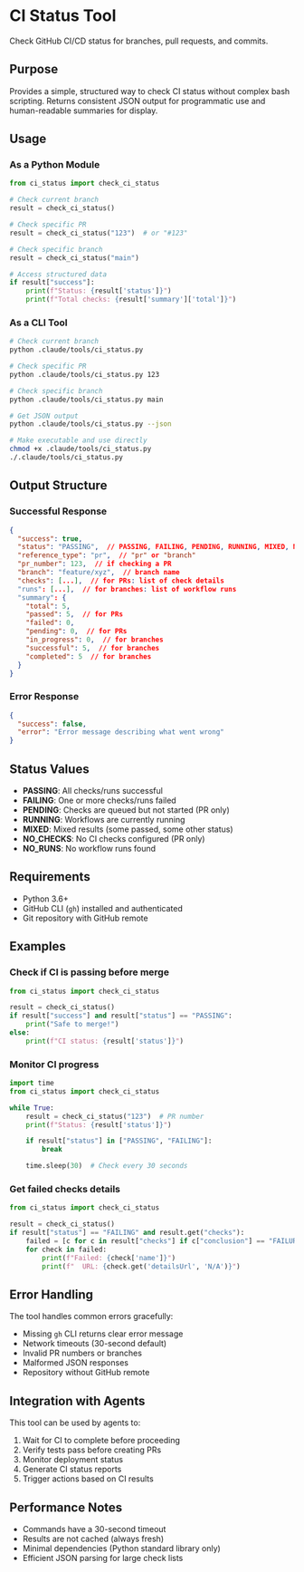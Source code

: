 # CI Status Tool

Check GitHub CI/CD status for branches, pull requests, and commits.

## Purpose

Provides a simple, structured way to check CI status without complex bash scripting. Returns consistent JSON output for programmatic use and human-readable summaries for display.

## Usage

### As a Python Module

```python
from ci_status import check_ci_status

# Check current branch
result = check_ci_status()

# Check specific PR
result = check_ci_status("123")  # or "#123"

# Check specific branch
result = check_ci_status("main")

# Access structured data
if result["success"]:
    print(f"Status: {result['status']}")
    print(f"Total checks: {result['summary']['total']}")
```

### As a CLI Tool

```bash
# Check current branch
python .claude/tools/ci_status.py

# Check specific PR
python .claude/tools/ci_status.py 123

# Check specific branch
python .claude/tools/ci_status.py main

# Get JSON output
python .claude/tools/ci_status.py --json

# Make executable and use directly
chmod +x .claude/tools/ci_status.py
./.claude/tools/ci_status.py
```

## Output Structure

### Successful Response

```json
{
  "success": true,
  "status": "PASSING",  // PASSING, FAILING, PENDING, RUNNING, MIXED, NO_CHECKS, NO_RUNS
  "reference_type": "pr",  // "pr" or "branch"
  "pr_number": 123,  // if checking a PR
  "branch": "feature/xyz",  // branch name
  "checks": [...],  // for PRs: list of check details
  "runs": [...],  // for branches: list of workflow runs
  "summary": {
    "total": 5,
    "passed": 5,  // for PRs
    "failed": 0,
    "pending": 0,  // for PRs
    "in_progress": 0,  // for branches
    "successful": 5,  // for branches
    "completed": 5  // for branches
  }
}
```

### Error Response

```json
{
  "success": false,
  "error": "Error message describing what went wrong"
}
```

## Status Values

- **PASSING**: All checks/runs successful
- **FAILING**: One or more checks/runs failed
- **PENDING**: Checks are queued but not started (PR only)
- **RUNNING**: Workflows are currently running
- **MIXED**: Mixed results (some passed, some other status)
- **NO_CHECKS**: No CI checks configured (PR only)
- **NO_RUNS**: No workflow runs found

## Requirements

- Python 3.6+
- GitHub CLI (`gh`) installed and authenticated
- Git repository with GitHub remote

## Examples

### Check if CI is passing before merge

```python
from ci_status import check_ci_status

result = check_ci_status()
if result["success"] and result["status"] == "PASSING":
    print("Safe to merge!")
else:
    print(f"CI status: {result['status']}")
```

### Monitor CI progress

```python
import time
from ci_status import check_ci_status

while True:
    result = check_ci_status("123")  # PR number
    print(f"Status: {result['status']}")

    if result["status"] in ["PASSING", "FAILING"]:
        break

    time.sleep(30)  # Check every 30 seconds
```

### Get failed checks details

```python
from ci_status import check_ci_status

result = check_ci_status()
if result["status"] == "FAILING" and result.get("checks"):
    failed = [c for c in result["checks"] if c["conclusion"] == "FAILURE"]
    for check in failed:
        print(f"Failed: {check['name']}")
        print(f"  URL: {check.get('detailsUrl', 'N/A')}")
```

## Error Handling

The tool handles common errors gracefully:

- Missing `gh` CLI returns clear error message
- Network timeouts (30-second default)
- Invalid PR numbers or branches
- Malformed JSON responses
- Repository without GitHub remote

## Integration with Agents

This tool can be used by agents to:

1. Wait for CI to complete before proceeding
2. Verify tests pass before creating PRs
3. Monitor deployment status
4. Generate CI status reports
5. Trigger actions based on CI results

## Performance Notes

- Commands have a 30-second timeout
- Results are not cached (always fresh)
- Minimal dependencies (Python standard library only)
- Efficient JSON parsing for large check lists
